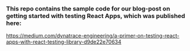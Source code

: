 ### This repo contains the sample code for our blog-post on getting started with testing React Apps, which was published here:

https://medium.com/dynatrace-engineering/a-primer-on-testing-react-apps-with-react-testing-library-d9de22e70634
